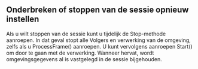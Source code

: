## <a name="pausing-resetting-or-stopping-the-session"></a>Onderbreken of stoppen van de sessie opnieuw instellen

Als u wilt stoppen van de sessie kunt u tijdelijk de Stop-methode aanroepen. In dat geval stopt alle Volgers en verwerking van de omgeving, zelfs als u ProcessFrame() aanroepen. U kunt vervolgens aanroepen Start() om door te gaan met de verwerking. Wanneer hervat, wordt omgevingsgegevens al is vastgelegd in de sessie bijgehouden.
